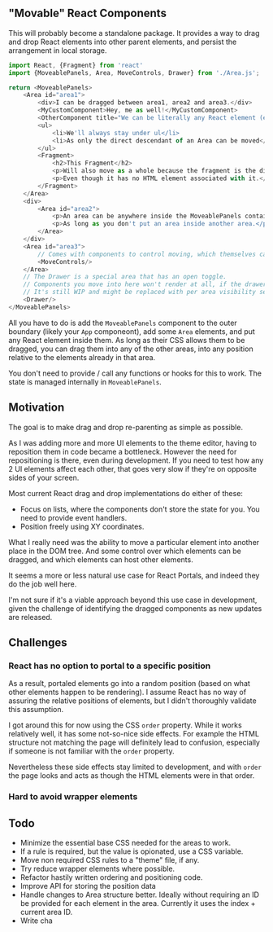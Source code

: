 ## "Movable" React Components

This will probably become a standalone package. It provides a way to drag and drop React elements into other parent elements, and persist the arrangement in local storage.

```javascript
import React, {Fragment} from 'react'
import {MoveablePanels, Area, MoveControls, Drawer} from './Area.js';

return <MoveablePanels>
    <Area id="area1">
        <div>I can be dragged between area1, area2 and area3.</div>
        <MyCustomComponent>Hey, me as well!</MyCustomComponent>
        <OtherComponent title="We can be literally any React element (except Area and MoveablePanels)."/>
        <ul>
            <li>We'll always stay under ul</li>
            <li>As only the direct descendant of an Area can be moved</li>
        </ul>
        <Fragment>
            <h2>This Fragment</h2>
            <p>Will also move as a whole because the fragment is the direct descendant of the Area.</p>
            <p>Even though it has no HTML element associated with it.</p>
        </Fragment>
    </Area>
    <div>
        <Area id="area2">
            <p>An area can be anywhere inside the MoveablePanels container.</p>
            <p>As long as you don't put an area inside another area.</p>
        </Area>
    </div>
    <Area id="area3">
        // Comes with components to control moving, which themselves can be moved between areas.
        <MoveControls/>
    </Area>
    // The Drawer is a special area that has an open toggle.
    // Components you move into here won't render at all, if the drawer is closed.
    // It's still WIP and might be replaced with per area visibility settings.
    <Drawer/>
</MoveablePanels>
```

All you have to do is add the `MoveablePanels` component to the outer boundary (likely your `App` componeont),
add some `Area` elements, and put any React element inside them. As long as their CSS allows them to be dragged,
you can drag them into any of the other areas, into any position relative to the elements already in that area.

You don't need to provide / call any functions or hooks for this to work. The state is managed internally in `MoveablePanels`.

## Motivation

The goal is to make drag and drop re-parenting as simple as possible.

As I was adding more and more UI elements to the theme editor,
having to reposition them in code became a bottleneck.
However the need for repositioning is there, even during development.
If you need to test how any 2 UI elements affect each other,
that goes very slow if they're on opposite sides of your screen.

Most current React drag and drop implementations do either of these:

* Focus on lists, where the components don't store the state for you. You need to provide event handlers.
* Position freely using XY coordinates.

What I really need was the ability to move a particular element into another place in the DOM tree. And some control over which elements can be dragged, and which elements can host other elements.

It seems a more or less natural use case for React Portals, and indeed they do the job well here.

I'm not sure if it's a viable approach beyond this use case in development,
given the challenge of identifying the dragged components as new updates are released.

## Challenges

### React has no option to portal to a specific position

As a result, portaled elements go into a random position (based on what other elements happen to be rendering). I assume React has no way of assuring the relative positions of elements, but I didn't thoroughly validate this assumption.

I got around this for now using the CSS `order` property. While it works relatively well, it has some not-so-nice side effects. For example the HTML structure not matching the page will definitely lead to confusion, especially if someone is not familiar with the `order` property.

Nevertheless these side effects stay limited to development, and with `order` the page looks and acts as though the HTML elements were in that order.

### Hard to avoid wrapper elements

## Todo

* Minimize the essential base CSS needed for the areas to work.
* If a rule is required, but the value is opionated, use a CSS variable.
* Move non required CSS rules to a "theme" file, if any.
* Try reduce wrapper elements where possible.
* Refactor hastily written ordering and positioning code.
* Improve API for storing the position data
* Handle changes to Area structure better. Ideally without requiring an ID be provided for each element in the area. Currently it uses the index + current area ID.
* Write cha
